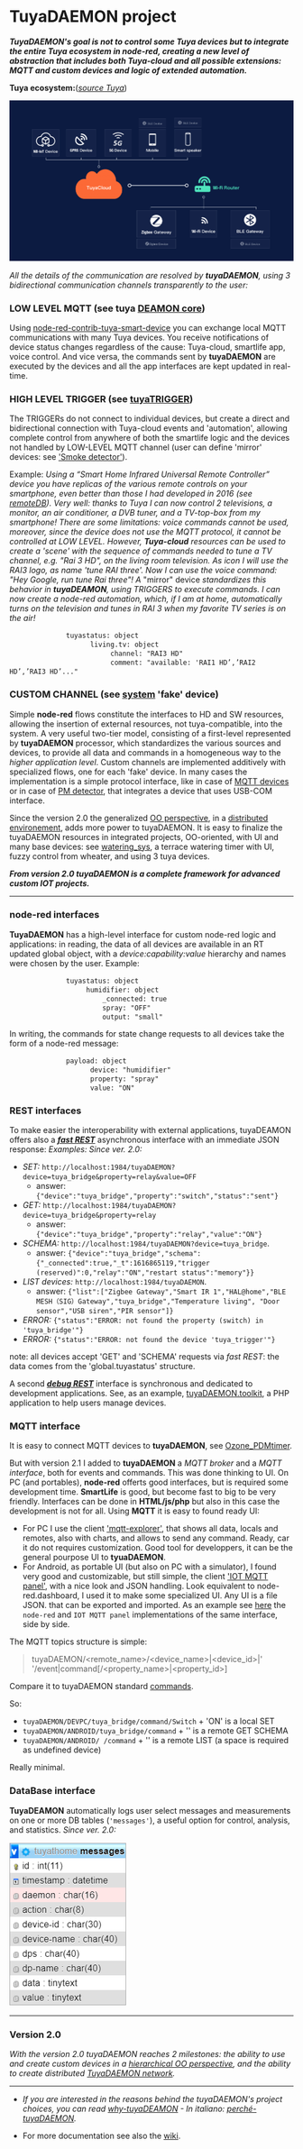 # TuyaDAEMON project

_**TuyaDAEMON's goal is not to control some Tuya devices but to integrate the entire Tuya ecosystem in node-red, creating a new level of abstraction that includes both Tuya-cloud and all possible extensions: MQTT and custom devices and logic of extended automation.**_

**Tuya ecosystem:**([_source Tuya_](https://developer.tuya.com/en/docs/iot/open-api/platform-overview/solution-overview))

![](https://github.com/msillano/tuyaDAEMON/blob/main/pics/network_architecture.png)


_All the details of the communication are resolved by **tuyaDAEMON**, using 3 bidirectional communication channels transparently to the user:_

### LOW LEVEL MQTT (see tuya [DEAMON core](./tuyaDAEMON/README.md))

Using [node-red-contrib-tuya-smart-device](https://github.com/vinodsr/node-red-contrib-tuya-smart-device) you can exchange local MQTT communications with many Tuya devices. You receive notifications of device status changes regardless of the cause: Tuya-cloud, smartlife app, voice control. And vice versa, the commands sent by **tuyaDAEMON** are executed by the devices and all the app interfaces are kept updated in real-time. 

### HIGH LEVEL TRIGGER (see [tuyaTRIGGER](./tuyaTRIGGER/README.md))
The TRIGGERs do not connect to individual devices, but create a direct and bidirectional connection with Tuya-cloud events and 'automation', allowing complete control from anywhere of both the smartlife logic and the devices not handled by LOW-LEVEL MQTT channel (user can define 'mirror' devices: see ['Smoke detector'](https://github.com/msillano/tuyaDAEMON/wiki/mirror-device-'Smoke_Detector':-case-study)).

  Example: _Using a “Smart Home Infrared Universal Remote Controller” device you have replicas of the various remote controls on your smartphone, even better than those I had developed in 2016 (see [remoteDB](https://github.com/msillano/remotesDB)). Very well: thanks to Tuya I can now control 2 televisions, a monitor, an air conditioner, a DVB tuner, and a TV-top-box from my smartphone! There are some limitations: voice commands cannot be used, moreover, since the device does not use the MQTT protocol, it cannot be controlled at LOW LEVEL._
  _However, **Tuya-cloud** resources can be used to create a 'scene' with the sequence of commands needed to tune a TV channel, e.g. "Rai 3 HD", on the living room television. As icon I will use the RAI3 logo, as name 'tune RAI three'. Now I can use the voice command: "Hey Google, run tune Rai three"!_
  _A_ "mirror" device _standardizes this behavior in **tuyaDEAMON**, using TRIGGERS to execute commands. I can now create a node-red automation, which, if I am at home, automatically turns on the television and tunes in RAI 3 when my favorite TV series is on the air!_
````  
              tuyastatus: object
                    living.tv: object
                         channel: "RAI3 HD"
                         comment: "available: 'RAI1 HD’,’RAI2 HD’,’RAI3 HD’..."
````

### CUSTOM CHANNEL (see [system](https://github.com/msillano/tuyaDAEMON/wiki/custom-device-_system) 'fake' device)

Simple **node-red** flows constitute the interfaces to HD and SW resources, allowing the insertion of external resources, not tuya-compatible, into the system. A very useful two-tier model, consisting of a first-level represented by **tuyaDAEMON** processor, which standardizes the various sources and devices, to provide all data and commands in a homogeneous way to the _higher application level_. Custom channels are implemented additively with specialized flows, one for each 'fake' device. In many cases the implementation is a simple protocol interface, like in case of [MQTT devices](https://github.com/msillano/tuyaDAEMON/blob/main/devices/Ozone_PDMtimer/device_Ozone_PDMtimer.pdf) or in case of [PM detector](https://github.com/msillano/tuyaDAEMON/wiki/custom-device-'PM-detector':-case-study), that integrates a device that uses USB-COM interface.

Since the version 2.0 the generalized [OO perspective](https://github.com/msillano/tuyaDAEMON/wiki/ver.-2.0--milestones#oo-devices), in a [distributed environement](https://github.com/msillano/tuyaDAEMON/wiki/ver.-2.0--milestones#networking-tuyadaemon), adds more power to tuyaDAEMON. It is easy to finalize the tuyaDAEMON resources in integrated projects, OO-oriented, with UI and many base devices: see [watering_sys](https://github.com/msillano/tuyaDAEMON/wiki/derived-device-'watering_sys':-case-study), a terrace watering timer with UI, fuzzy control from wheater, and using 3 tuya devices.

**_From version 2.0 tuyaDAEMON is a complete framework for advanced custom IOT projects._**

----------------------

### node-red interfaces

**TuyaDAEMON** has a high-level interface for custom node-red logic and applications: in reading, the data of all devices are available in an RT updated global object, with a _device:capability:value_ hierarchy and names were chosen by the user.
Example:
````
              tuyastatus: object
                   humidifier: object
                       _connected: true
                       spray: "OFF"
                       output: "small"
````
In writing, the commands for state change requests to all devices take the form of a node-red message:
````
              payload: object
                    device: "humidifier"
                    property: "spray"
                    value: "ON"
````
### REST interfaces

To make easier the interoperability with external applications, tuyaDEAMON offers also a [_**fast REST**_](https://github.com/msillano/tuyaDAEMON/wiki/tuyaDAEMON-REST) asynchronous interface with an immediate JSON response:
_Examples:_
 _Since ver. 2.0:_
 - _SET:_ `http://localhost:1984/tuyaDAEMON?device=tuya_bridge&property=relay&value=OFF`
     - answer: `{"device":"tuya_bridge","property":"switch","status":"sent"}`
 - _GET:_ `http://localhost:1984/tuyaDAEMON?device=tuya_bridge&property=relay`
     - answer: `{"device":"tuya_bridge","property":"relay","value":"ON"}`
 - _SCHEMA:_ `http://localhost:1984/tuyaDAEMON?device=tuya_bridge`.
     - answer: `{"device":"tuya_bridge","schema":{"_connected":true,"_t":1616865119,"trigger (reserved)":0,"relay":"ON","restart status":"memory"}}`
 - _LIST devices:_ `http://localhost:1984/tuyaDAEMON`.
    - answer: `{"list":["Zigbee Gateway","Smart IR 1","HAL@home","BLE MESH（SIG）Gateway","tuya_bridge","Temperature living", "Door sensor","USB siren","PIR sensor"]}`
 - _ERROR:_   `{"status":"ERROR: not found the property (switch) in 'tuya_bridge'"}`
 - _ERROR:_   `{"status":"ERROR: not found the device 'tuya_trigger'"}`
  
note: all devices accept 'GET' and 'SCHEMA' requests via _fast REST_: the data comes from the 'global.tuyastatus' structure. 

A second [_**debug REST**_](https://github.com/msillano/tuyaDAEMON/wiki/tuyaDAEMON-REST) interface is synchronous and dedicated to development applications.
See, as an example, [tuyaDAEMON.toolkit](https://github.com/msillano/tuyaDAEMON/wiki/tuyaDAEMON-toolkit), a PHP application to help users manage devices.

### MQTT interface

It is easy to connect MQTT devices to **tuyaDAEMON**, see [Ozone_PDMtimer](https://github.com/msillano/tuyaDAEMON/wiki/custom-device--MQTT-'Ozone_PDMtimer'-case-study).

But with version 2.1 I added to  **tuyaDAEMON** a _MQTT broker_ and a _MQTT interface_, both for events and commands. This was done thinking to UI. On PC (and portables), **node-red** offerts good interfaces, but is required some development time. **SmartLife** is good, but become fast to big to be very friendly. Interfaces can be done in **HTML/js/php** but also in this case the development is not for all. Using **MQTT** it is easy to found ready UI:
- For PC I use the client ['mqtt-explorer'](http://mqtt-explorer.com), that shows all data, locals and remotes, also with charts, and allows to send any command. Ready, car it do not requires customization. Good tool for developpers, it can be the general pourpose UI to **tyuaDAEMON**.
- For Android, as portable UI (but also on PC with a simulator), I found very good and customizable, but still simple, the client ['IOT MQTT panel'](https://play.google.com/store/apps/details?id=snr.lab.iotmqttpanel.prod), with a nice look and JSON handling. Look equivalent to node-red.dashboard, I used it to make some specialized UI. Any UI is a file JSON. that can be exported and imported.
As an example see [here](https://github.com/msillano/tuyaDAEMON/wiki/custom-device--MQTT-'Ozone_PDMtimer'-case-study) the `node-red` and `IOT MQTT panel` implementations of the same interface, side by side.

The MQTT topics structure is simple:
> tuyaDAEMON/<remote_name>/<device_name>|<device_id>|' '/event|command[/<property_name>|<property_id>]  

Compare it to tuyaDAEMON standard [commands](https://github.com/msillano/tuyaDAEMON/wiki/tuyaDAEMON-as-event-processor#commands).

  So: 
  - `tuyaDAEMON/DEVPC/tuya_bridge/command/Switch`  + 'ON'   is a local SET
  - `tuyaDAEMON/ANDROID/tuya_bridge/command`       + ''     is a remote GET SCHEMA
  - `tuyaDAEMON/ANDROID/ /command`                 + ''     is a remote LIST (a space is required as undefined device)
 
 Really minimal.
  

  
### DataBase interface

 **TuyaDEAMON** automatically logs user select messages and measurements on one or more DB tables (`'messages'`), a useful option for control, analysis, and statistics.
  _Since ver. 2.0:_
 
 ![](https://github.com/msillano/tuyaDAEMON/blob/main/pics/dbtuyathome03.png)
 
 --------------------
### Version 2.0
 
_With the version 2.0 tuyaDAEMON reaches 2 milestones: the ability to use and create custom devices in a [hierarchical OO perspective](https://github.com/msillano/tuyaDAEMON/wiki/ver.-2.0--milestones#oo-devices), and the ability to create distributed [TuyaDAEMON network](https://github.com/msillano/tuyaDAEMON/wiki/ver.-2.0--milestones#networking-tuyadaemon)._
 
-----------------
- _If you are interested in the reasons behind the tuyaDAEMON's project choices, you can read [why-tuyaDEAMON](https://github.com/msillano/tuyaDAEMON/wiki/why-tuyaDAEMON-%3F) - In italiano: [perché-tuyaDAEMON](perché-tuyaDEAMON.pdf)._ 

- For more documentation see also the [wiki](https://github.com/msillano/tuyaDAEMON/wiki).

